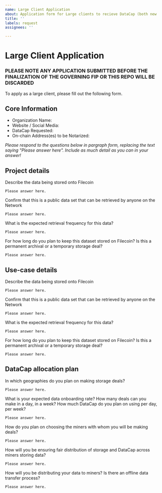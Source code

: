 ```yaml
---
name: Large Client Application
about: Application form for Large clients to recieve DataCap (both new and existing)
title: ''
labels: request
assignees: ''

---
```

# Large Client Application
### PLEASE NOTE ANY APPLICATION SUBMITTED BEFORE THE FINALIZATION OF THE GOVERNING FIP OR THIS REPO WILL BE DISCARDED

To apply as a large client, please fill out the following form. 

## Core Information
- Organization Name: 
- Website / Social Media:
- DataCap Requested:
- On-chain Address(es) to be Notarized:

_Please respond to the questions below in pargraph form, replacing the text saying "Please answer here". Include as much detail as you can in your answer!_

## Project details
Describe the data being stored onto Filecoin
```
Please answer here.
```

Confirm that this is a public data set that can be retrieved by anyone on the Network
```
Please answer here.
```

What is the expected retrieval frequency for this data?
```
Please answer here.
```

For how long do you plan to keep this dataset stored on Filecoin? Is this a permanent archival or a temporary storage deal?
```
Please answer here.
```

## Use-case details
Describe the data being stored onto Filecoin
```
Please answer here.
```

Confirm that this is a public data set that can be retrieved by anyone on the Network
```
Please answer here.
```

What is the expected retrieval frequency for this data?
```
Please answer here.
```

For how long do you plan to keep this dataset stored on Filecoin? Is this a permanent archival or a temporary storage deal?
```
Please answer here.
```


## DataCap allocation plan
In which geographies do you plan on making storage deals?
```
Please answer here.
```

What is your expected data onboarding rate? How many deals can you make in a day, in a week? How much DataCap do you plan on using per day, per week?
```
Please answer here.
```

How do you plan on choosing the miners with whom you will be making deals?
```
Please answer here.
```

How will you be ensuring fair distribution of storage and DataCap across miners storing data?
```
Please answer here.
```

How will you be distributing your data to miners? Is there an offline data transfer process?
```
Please answer here.
```
